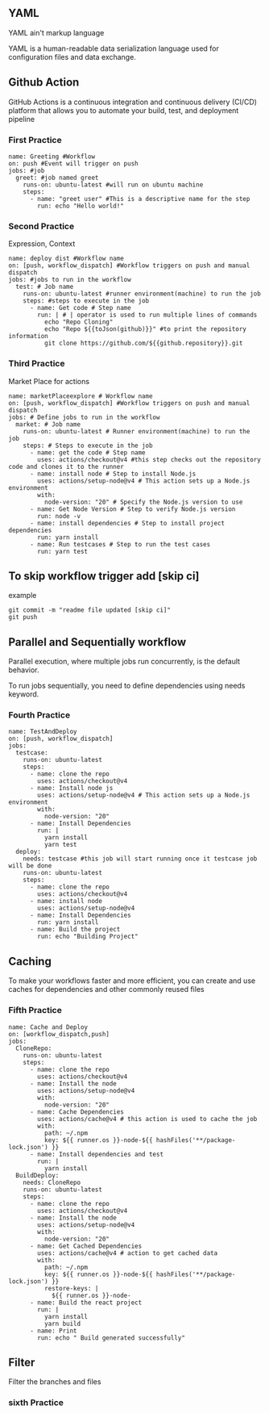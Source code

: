 ## YAML

YAML ain't markup language

YAML is a human-readable data serialization language used for configuration files and data exchange.

## Github Action

GitHub Actions is a continuous integration and continuous delivery (CI/CD) platform that allows you to automate your build, test, and deployment pipeline

### First Practice

```
name: Greeting #Workflow
on: push #Event will trigger on push
jobs: #job
  greet: #job named greet
    runs-on: ubuntu-latest #will run on ubuntu machine
    steps:
      - name: "greet user" #This is a descriptive name for the step
        run: echo "Hello world!"

```

### Second Practice

Expression, Context

```
name: deploy dist #Workflow name
on: [push, workflow_dispatch] #Workflow triggers on push and manual dispatch
jobs: #jobs to run in the workflow
  test: # Job name
    runs-on: ubuntu-latest #runner environment(machine) to run the job
    steps: #steps to execute in the job
      - name: Get code # Step name
        run: | # | operator is used to run multiple lines of commands
          echo "Repo Cloning"
          echo "Repo ${{toJson(github)}}" #to print the repository information
          git clone https://github.com/${{github.repository}}.git

```

### Third Practice

Market Place for actions

```
name: marketPlaceexplore # Workflow name
on: [push, workflow_dispatch] #Workflow triggers on push and manual dispatch
jobs: # Define jobs to run in the workflow
  market: # Job name
    runs-on: ubuntu-latest # Runner environment(machine) to run the job
    steps: # Steps to execute in the job
      - name: get the code # Step name
        uses: actions/checkout@v4 #this step checks out the repository code and clones it to the runner
      - name: install node # Step to install Node.js
        uses: actions/setup-node@v4 # This action sets up a Node.js environment
        with:
          node-version: "20" # Specify the Node.js version to use
      - name: Get Node Version # Step to verify Node.js version
        run: node -v
      - name: install dependencies # Step to install project dependencies
        run: yarn install
      - name: Run testcases # Step to run the test cases
        run: yarn test

```

## To skip workflow trigger add [skip ci]

example

```
git commit -m "readme file updated [skip ci]"
git push
```

## Parallel and Sequentially workflow

Parallel execution, where multiple jobs run concurrently, is the default behavior.

To run jobs sequentially, you need to define dependencies using needs keyword.

### Fourth Practice

```
name: TestAndDeploy
on: [push, workflow_dispatch]
jobs:
  testcase:
    runs-on: ubuntu-latest
    steps:
      - name: clone the repo
        uses: actions/checkout@v4
      - name: Install node js
        uses: actions/setup-node@v4 # This action sets up a Node.js environment
        with:
          node-version: "20"
      - name: Install Dependencies
        run: |
          yarn install
          yarn test
  deploy:
    needs: testcase #this job will start running once it testcase job will be done
    runs-on: ubuntu-latest
    steps:
      - name: clone the repo
        uses: actions/checkout@v4
      - name: install node
        uses: actions/setup-node@v4
      - name: Install Dependencies
        run: yarn install
      - name: Build the project
        run: echo "Building Project"
```

## Caching

To make your workflows faster and more efficient, you can create and use caches for dependencies and other commonly reused files

### Fifth Practice

```
name: Cache and Deploy
on: [workflow_dispatch,push]
jobs:
  CloneRepo:
    runs-on: ubuntu-latest
    steps:
      - name: clone the repo
        uses: actions/checkout@v4
      - name: Install the node
        uses: actions/setup-node@v4
        with:
          node-version: "20"
      - name: Cache Dependencies
        uses: actions/cache@v4 # this action is used to cache the job
        with:
          path: ~/.npm
          key: ${{ runner.os }}-node-${{ hashFiles('**/package-lock.json') }}
      - name: Install dependencies and test
        run: |
          yarn install
  BuildDeploy:
    needs: CloneRepo
    runs-on: ubuntu-latest
    steps:
      - name: clone the repo
        uses: actions/checkout@v4
      - name: Install the node
        uses: actions/setup-node@v4
        with:
          node-version: "20"
      - name: Get Cached Dependencies
        uses: actions/cache@v4 # action to get cached data
        with:
          path: ~/.npm
          key: ${{ runner.os }}-node-${{ hashFiles('**/package-lock.json') }}
          restore-keys: |
            ${{ runner.os }}-node-
      - name: Build the react project
        run: |
          yarn install
          yarn build
      - name: Print
        run: echo " Build generated successfully"
```

## Filter

Filter the branches and files

### sixth Practice

```


```

